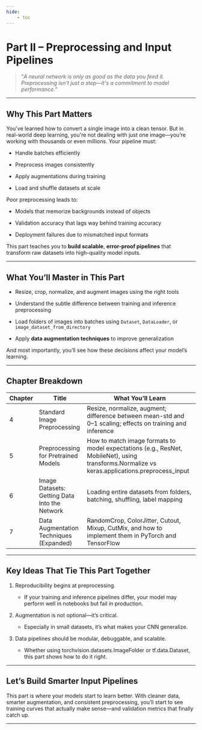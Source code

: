 ```yaml
---
hide:
    - toc
---
```


# **Part II – Preprocessing and Input Pipelines**

> “*A neural network is only as good as the data you feed it. Preprocessing isn't just a step—it's a commitment to model performance.*”

---

## **Why This Part Matters**

You've learned how to convert a single image into a clean tensor. But in real-world deep learning, you're not dealing with just one image—you’re working with thousands or even millions. Your pipeline must:

  - Handle batches efficiently

  - Preprocess images consistently

  - Apply augmentations during training

  - Load and shuffle datasets at scale

Poor preprocessing leads to:

  - Models that memorize backgrounds instead of objects

  - Validation accuracy that lags way behind training accuracy

  - Deployment failures due to mismatched input formats

This part teaches you to **build scalable**, **error-proof pipelines** that transform raw datasets into high-quality model inputs.

---

## **What You’ll Master in This Part**

  - Resize, crop, normalize, and augment images using the right tools

  - Understand the subtle difference between training and inference preprocessing

  - Load folders of images into batches using `Dataset`, `DataLoader`, or `image_dataset_from_directory`

  - Apply **data augmentation techniques** to improve generalization

And most importantly, you’ll see how these decisions affect your model’s learning.

---

## **Chapter Breakdown**

|Chapter	|Title	                                            |What You’ll Learn  |
|-----------|---------------------------------------------------|-------------------|
|4	        |Standard Image Preprocessing	                    |Resize, normalize, augment; difference between mean-std and 0–1 scaling; effects on training and inference |
|5	        |Preprocessing for Pretrained Models	            |How to match image formats to model expectations (e.g., ResNet, MobileNet), using transforms.Normalize vs keras.applications.preprocess_input  |
|6	        |Image Datasets: Getting Data Into the Network	    |Loading entire datasets from folders, batching, shuffling, label mapping   |
|7	        |Data Augmentation Techniques (Expanded)	        |RandomCrop, ColorJitter, Cutout, Mixup, CutMix, and how to implement them in PyTorch and TensorFlow    |

---

## **Key Ideas That Tie This Part Together**

1. Reproducibility begins at preprocessing.

    - If your training and inference pipelines differ, your model may perform well in notebooks but fail in production.

2. Augmentation is not optional—it’s critical.

    - Especially in small datasets, it’s what makes your CNN generalize.

3. Data pipelines should be modular, debuggable, and scalable.

    - Whether using torchvision.datasets.ImageFolder or tf.data.Dataset, this part shows how to do it right.

---

## **Let’s Build Smarter Input Pipelines**

This part is where your models start to learn better. With cleaner data, smarter augmentation, and consistent preprocessing, you’ll start to see training curves that actually make sense—and validation metrics that finally catch up.

---

